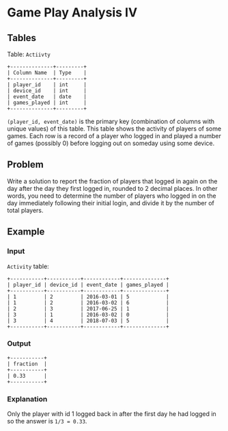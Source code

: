 # Game Play Analysis IV

## Tables

Table: `Actiivty`

```
+--------------+---------+
| Column Name  | Type    |
+--------------+---------+
| player_id    | int     |
| device_id    | int     |
| event_date   | date    |
| games_played | int     |
+--------------+---------+
```

`(player_id, event_date)` is the primary key (combination of columns with unique
values) of this table.
This table shows the activity of players of some games.
Each row is a record of a player who logged in and played a number of games
(possibly 0) before logging out on someday using some device.

## Problem

Write a solution to report the fraction of players that logged in again on the
day after the day they first logged in, rounded to 2 decimal places. In other
words, you need to determine the number of players who logged in on the day
immediately following their initial login, and divide it by the number of total
players.

## Example

### Input

`Activity` table:

```
+-----------+-----------+------------+--------------+
| player_id | device_id | event_date | games_played |
+-----------+-----------+------------+--------------+
| 1         | 2         | 2016-03-01 | 5            |
| 1         | 2         | 2016-03-02 | 6            |
| 2         | 3         | 2017-06-25 | 1            |
| 3         | 1         | 2016-03-02 | 0            |
| 3         | 4         | 2018-07-03 | 5            |
+-----------+-----------+------------+--------------+
```

### Output

```
+-----------+
| fraction  |
+-----------+
| 0.33      |
+-----------+
```

### Explanation

Only the player with id 1 logged back in after the first day he had logged in
so the answer is `1/3 = 0.33`.
